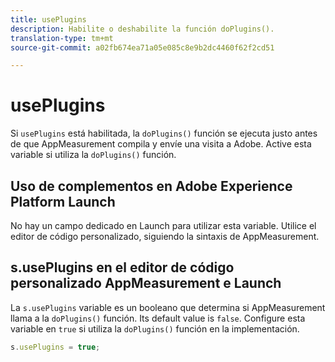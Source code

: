 ```yaml
---
title: usePlugins
description: Habilite o deshabilite la función doPlugins().
translation-type: tm+mt
source-git-commit: a02fb674ea71a05e085c8e9b2dc4460f62f2cd51

---
```



# usePlugins

Si `usePlugins` está habilitada, la `doPlugins()` función se ejecuta justo antes de que AppMeasurement compila y envíe una visita a Adobe. Active esta variable si utiliza la `doPlugins()` función.

## Uso de complementos en Adobe Experience Platform Launch

No hay un campo dedicado en Launch para utilizar esta variable. Utilice el editor de código personalizado, siguiendo la sintaxis de AppMeasurement.

## s.usePlugins en el editor de código personalizado AppMeasurement e Launch

La `s.usePlugins` variable es un booleano que determina si AppMeasurement llama a la `doPlugins()` función. Its default value is `false`. Configure esta variable en `true` si utiliza la `doPlugins()` función en la implementación.

```js
s.usePlugins = true;
```

